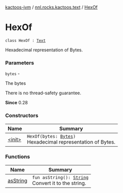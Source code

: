 [kactoos-jvm](../../index.md) / [nnl.rocks.kactoos.text](../index.md) / [HexOf](./index.md)

# HexOf

`class HexOf : `[`Text`](../../nnl.rocks.kactoos/-text/index.md)

Hexadecimal representation of Bytes.

### Parameters

`bytes` -

The bytes




There is no thread-safety guarantee.




**Since**
0.28

### Constructors

| Name | Summary |
|---|---|
| [&lt;init&gt;](-init-.md) | `HexOf(bytes: `[`Bytes`](../../nnl.rocks.kactoos/-bytes/index.md)`)`<br>Hexadecimal representation of Bytes. |

### Functions

| Name | Summary |
|---|---|
| [asString](as-string.md) | `fun asString(): `[`String`](https://kotlinlang.org/api/latest/jvm/stdlib/kotlin/-string/index.html)<br>Convert it to the string. |
